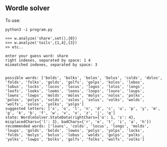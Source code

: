 Wordle solver
-------------

To use:

    python3 -i program.py

    >>> w.analyze('share',set(),{0})
    >>> w.analyze('toils',{1,4},{3})
    >> etc..

    enter your guess word: share
    right indexes, separated by space: 1 4
    mismatched indexes, separated by space: 3


    possible words: ['bolds', 'bolks', 'bolos', 'bolus', 'colds', 'dolos', 'folds', 'folks', 'golds', 'golfs', 'golps', 'kolos', 'lobos', 'lobus', 'locks', 'locos', 'locus', 'logos', 'lolos', 'longs', 'loofs', 'looks', 'looms', 'loons', 'loops', 'louns', 'loups', 'lowns', 'lowps', 'molds', 'molos', 'molys', 'nolos', 'polks', 'polos', 'polys', 'solds', 'solos', 'solus', 'volks', 'wolds', 'wolfs', 'xolos', 'yolks', 'yolps']
    suggested letters: ['s', 'o', 'l', 'n', 'd', 'c', 'u', 'p', 'y', 'm', 'g', 'k', 'b', 'f', 'w', 'v', 'x', 'z', 'j', 'q']
    state: WordleSolver.StateData(rightChars={'o': 1, 's': 4}, misplacedChars={'l': 3}, badChars={'r', 'e', 't', 'i', 'a', 'h'})
    recommended words: ['louns', 'colds', 'locus', 'longs', 'molds', 'loups', 'golds', 'bolds', 'lowns', 'polys', 'yolps', 'locks', 'folds', 'molys', 'bolus', 'lobus', 'wolds', 'golps', 'polks', 'yolks', 'lowps', 'bolks', 'golfs', 'folks', 'wolfs', 'volks']